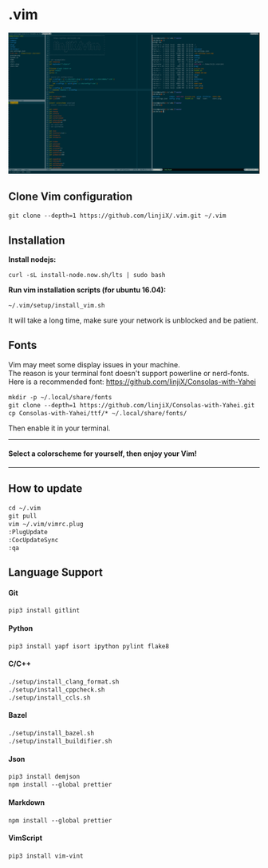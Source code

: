 # .vim

![](preview.png)

## Clone Vim configuration

    git clone --depth=1 https://github.com/linjiX/.vim.git ~/.vim

## Installation

**Install nodejs:**

    curl -sL install-node.now.sh/lts | sudo bash

**Run vim installation scripts (for ubuntu 16.04):**

    ~/.vim/setup/install_vim.sh

It will take a long time, make sure your network is unblocked and be patient.

## Fonts

Vim may meet some display issues in your machine.  
The reason is your terminal font doesn't support powerline or nerd-fonts.  
Here is a recommended font: <https://github.com/linjiX/Consolas-with-Yahei>  

    mkdir -p ~/.local/share/fonts
    git clone --depth=1 https://github.com/linjiX/Consolas-with-Yahei.git
    cp Consolas-with-Yahei/ttf/* ~/.local/share/fonts/

Then enable it in your terminal.

---

#### Select a colorscheme for yourself, then enjoy your Vim!

---

## How to update

    cd ~/.vim
    git pull
    vim ~/.vim/vimrc.plug
    :PlugUpdate
    :CocUpdateSync
    :qa

## Language Support

#### Git

    pip3 install gitlint

#### Python

    pip3 install yapf isort ipython pylint flake8

#### C/C++

    ./setup/install_clang_format.sh
    ./setup/install_cppcheck.sh
    ./setup/install_ccls.sh

#### Bazel

    ./setup/install_bazel.sh
    ./setup/install_buildifier.sh

#### Json

    pip3 install demjson
    npm install --global prettier

#### Markdown

    npm install --global prettier

#### VimScript

    pip3 install vim-vint

